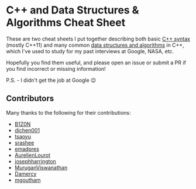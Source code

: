 # C++ and Data Structures & Algorithms Cheat Sheet

These are two cheat sheets I put together describing both basic [C++ syntax](C++%20Syntax.md) (mostly C++11) and many common [data structures and algorithms](Data%20Structures%20and%20Algorithms.md) in C++, which I've used to study for my past interviews at Google, NASA, etc.

Hopefully you find them useful, and please open an issue or submit a PR if you find incorrect or missing information!

P.S. - I didn't get the job at Google :wink:

## Contributors
Many thanks to the following for their contributions:

* [B1Z0N](https://github.com/B1Z0N)
* [dichen001](https://github.com/dichen001)
* [tsaoyu](https://github.com/tsaoyu)
* [srashee](https://github.com/srashee)
* [emadpres](https://github.com/emadpres)
* [AurelienLourot](https://github.com/AurelienLourot)
* [josephharrington](https://github.com/josephharrington)
* [MuruganViswanathan](https://github.com/MuruganViswanathan)
* [Damercy](https://github.com/Damercy)
* [mgoutham](https://github.com/mgoutham)

